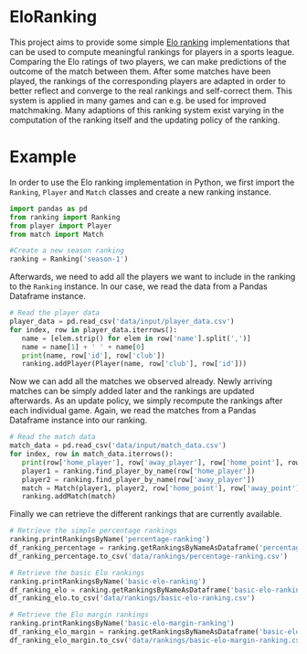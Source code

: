 # EloRanking

This project aims to provide some simple [Elo ranking](https://en.wikipedia.org/wiki/Elo_rating_system) implementations that 
can be used to compute meaningful rankings for players in a sports league. Comparing the Elo ratings of two players, we can 
make predictions of the outcome of the match between them. After some matches have been played, the rankings of the corresponding 
players are adapted in order to better reflect and converge to the real rankings and self-correct them. This system is applied in many
games and can e.g. be used for improved matchmaking. Many adaptions of this ranking system exist varying in the computation of the ranking itself and the updating policy of the ranking.

# Example

In order to use the Elo ranking implementation in Python, we first import the ``Ranking``, ``Player`` and ``Match`` classes
and create a new ranking instance.

 ```python
import pandas as pd
from ranking import Ranking
from player import Player
from match import Match

#Create a new season ranking
ranking = Ranking('season-1')
```

Afterwards, we need to add all the players we want to include in the ranking to the ``Ranking`` instance.
In our case, we read the data from a Pandas Dataframe instance.

 ```python
# Read the player data
player_data = pd.read_csv('data/input/player_data.csv')
for index, row in player_data.iterrows():
    name = [elem.strip() for elem in row['name'].split(',')]
    name = name[1] + ' ' + name[0]
    print(name, row['id'], row['club'])
    ranking.addPlayer(Player(name, row['club'], row['id']))
 ```
 
 Now we can add all the matches we observed already. Newly arriving matches can be simply added later and
 the rankings are updated afterwards. As an update policy, we simply recompute the rankings after each individual game. 
 Again, we read the matches from a Pandas Dataframe instance into our ranking.

 ```python
# Read the match data
match_data = pd.read_csv('data/input/match_data.csv')
for index, row in match_data.iterrows():
    print(row['home_player'], row['away_player'], row['home_point'], row['away_point'])
    player1 = ranking.find_player_by_name(row['home_player'])
    player2 = ranking.find_player_by_name(row['away_player'])
    match = Match(player1, player2, row['home_point'], row['away_point'])
    ranking.addMatch(match)
 ```

Finally we can retrieve the different rankings that are currently available.

 ```python
# Retrieve the simple percentage rankings
ranking.printRankingsByName('percentage-ranking')
df_ranking_percentage = ranking.getRankingsByNameAsDataframe('percentage-ranking')
df_ranking_percentage.to_csv('data/rankings/percentage-ranking.csv')

# Retrieve the basic Elo rankings
ranking.printRankingsByName('basic-elo-ranking')
df_ranking_elo = ranking.getRankingsByNameAsDataframe('basic-elo-ranking')
df_ranking_elo.to_csv('data/rankings/basic-elo-ranking.csv')

# Retrieve the Elo margin rankings
ranking.printRankingsByName('basic-elo-margin-ranking')
df_ranking_elo_margin = ranking.getRankingsByNameAsDataframe('basic-elo-margin-ranking')
df_ranking_elo_margin.to_csv('data/rankings/basic-elo-margin-ranking.csv')
```
